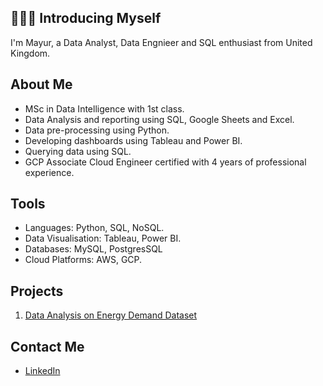 ## 🙋🏻‍♂️ Introducing Myself

I'm Mayur, a Data Analyst, Data Engnieer and SQL enthusiast from United Kingdom.

## About Me 
- MSc in Data Intelligence with 1st class.
- Data Analysis and reporting using SQL, Google Sheets and Excel.
- Data pre-processing using Python.
- Developing dashboards using Tableau and Power BI.
- Querying data using SQL.
- GCP Associate Cloud Engineer certified with 4 years of professional experience.

## Tools
-  Languages: Python, SQL, NoSQL.
-  Data Visualisation: Tableau, Power BI.
-  Databases: MySQL, PostgresSQL
-  Cloud Platforms: AWS, GCP.

## Projects
1. [Data Analysis on Energy Demand Dataset](https://github.com/mayur-tikar/Data-Analysis-on-Energy-Demand)

## Contact Me
- [LinkedIn](https://www.linkedin.com/in/mayur-tikar/)
<!--
**mayur-tikar/mayur-tikar** is a ✨ _special_ ✨ repository because its `README.md` (this file) appears on your GitHub profile.

Here are some ideas to get you started:

- 🔭 I’m currently working on ...
- 🌱 I’m currently learning ...
- 👯 I’m looking to collaborate on ...
- 🤔 I’m looking for help with ...
- 💬 Ask me about ...
- 📫 How to reach me: ...
- 😄 Pronouns: ...
- ⚡ Fun fact: ...
-->

